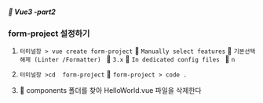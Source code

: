 ##### :cactus: Vue3 -part2

### form-project 설정하기
1. ``` 터미널창 > vue create form-project ``` :open_file_folder: 
``` Manually select features ```  	:open_file_folder:  ``` 기본선택 해제 (Linter /Formatter)  ``` :open_file_folder: ``` 3.x ``` :open_file_folder: ```In dedicated config files ```  :open_file_folder:  ``` n ```

2. ``` 터미널창 >cd  form-project ```  :open_file_folder: ``` form-project > code .  ``` 
3. :open_file_folder: components 폴더를 찾아 HelloWorld.vue 파일을 삭제한다 
